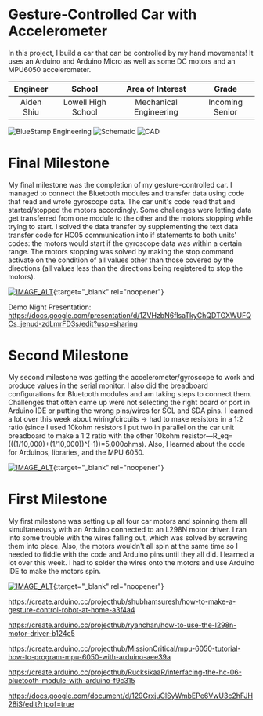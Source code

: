 ﻿# Gesture-Controlled Car with Accelerometer
In this project, I build a car that can be controlled by my hand movements! It uses an Arduino and Arduino Micro as well as some DC motors and an MPU6050 accelerometer.

| **Engineer** | **School** | **Area of Interest** | **Grade** |
|:--:|:--:|:--:|:--:|
| Aiden Shiu | Lowell High School | Mechanical Engineering | Incoming Senior

![BlueStamp Engineering](https://static.wixstatic.com/media/d1d841_095ca2fd341e499988531cbf9bc9d2fe~mv2.png/v1/fill/w_1000,h_318,al_c,usm_0.66_1.00_0.01/d1d841_095ca2fd341e499988531cbf9bc9d2fe~mv2.png)
![Schematic](https://i.ibb.co/yXN41xk/Schematic-V1.png)
![CAD](https://i.ibb.co/0yPRhBd/CAD-V1.png)
# Final Milestone

My final milestone was the completion of my gesture-controlled car. I managed to connect the Bluetooth modules and transfer data using code that read and wrote gyroscope data. The car unit's code read that and started/stopped the motors accordingly. Some challenges were letting data get transferred from one module to the other and the motors stopping while trying to start. I solved the data transfer by supplementing the text data transfer code for HC05 communication into if statements to both units' codes: the motors would start if the gyroscope data was within a certain range. The motors stopping was solved by making the stop command activate on the condition of all values other than those covered by the directions (all values less than the directions being registered to stop the motors).

[![IMAGE_ALT](https://i.ibb.co/61MNT7F/Thumbnail3.jpg)](https://youtu.be/z79fxv7lb4Q){:target="_blank" rel="noopener"}

Demo Night Presentation: https://docs.google.com/presentation/d/1ZVHzbN6flsaTkyChQDTGXWUFQCs_jenud-zdLmrFD3s/edit?usp=sharing

# Second Milestone

My second milestone was getting the accelerometer/gyroscope to work and produce values in the serial monitor. I also did the breadboard configurations for Bluetooth modules and am taking steps to connect them. Challenges that often came up were not selecting the right board or port in Arduino IDE or putting the wrong pins/wires for SCL and SDA pins. I learned a lot over this week about wiring/circuits -> had to make resistors in a 1:2 ratio (since I used 10kohm resistors I put two in parallel on the car unit breadboard to make a 1:2 ratio with the other 10kohm resistor—R_eq=(((1/10,000)+(1/10,000))^(-1))=5,000ohms). Also, I learned about the code for Arduinos, libraries, and the MPU 6050. 

[![IMAGE_ALT](https://i.ibb.co/YNkHzq1/Thumbnail2.jpg)](https://www.youtube.com/watch?v=pNDEMt8qtAY){:target="_blank" rel="noopener"}

# First Milestone
  
My first milestone was setting up all four car motors and spinning them all simultaneously with an Arduino connected to an L298N motor driver. I ran into some trouble with the wires falling out, which was solved by screwing them into place. Also, the motors wouldn't all spin at the same time so I needed to fiddle with the code and Arduino pins until they all did. I learned a lot over this week. I had to solder the wires onto the motors and use Arduino IDE to make the motors spin.

[![IMAGE_ALT](https://i.ibb.co/Mncz4Qn/Thumbnail.jpg)](https://www.youtube.com/watch?v=3ywsrFl8mXY){:target="_blank" rel="noopener"}

https://create.arduino.cc/projecthub/shubhamsuresh/how-to-make-a-gesture-control-robot-at-home-a3f4a4

https://create.arduino.cc/projecthub/ryanchan/how-to-use-the-l298n-motor-driver-b124c5

https://create.arduino.cc/projecthub/MissionCritical/mpu-6050-tutorial-how-to-program-mpu-6050-with-arduino-aee39a

https://create.arduino.cc/projecthub/RucksikaaR/interfacing-the-hc-06-bluetooth-module-with-arduino-f9c315

https://docs.google.com/document/d/129GrxjuClSyWmbEPe6VwU3c2hFJH28iS/edit?rtpof=true
